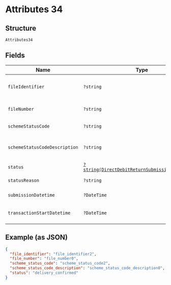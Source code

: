 
# Attributes 34

## Structure

`Attributes34`

## Fields

| Name | Type | Tags | Description | Getter | Setter |
|  --- | --- | --- | --- | --- | --- |
| `fileIdentifier` | `?string` | Optional | **Constraints**: *Pattern*: `^[0-9a-zA-Z]+$` | getFileIdentifier(): ?string | setFileIdentifier(?string fileIdentifier): void |
| `fileNumber` | `?string` | Optional | **Constraints**: *Pattern*: `^[0-9]+$` | getFileNumber(): ?string | setFileNumber(?string fileNumber): void |
| `schemeStatusCode` | `?string` | Optional | - | getSchemeStatusCode(): ?string | setSchemeStatusCode(?string schemeStatusCode): void |
| `schemeStatusCodeDescription` | `?string` | Optional | - | getSchemeStatusCodeDescription(): ?string | setSchemeStatusCodeDescription(?string schemeStatusCodeDescription): void |
| `status` | [`?string(DirectDebitReturnSubmissionStatusEnum)`](../../doc/models/direct-debit-return-submission-status-enum.md) | Optional | - | getStatus(): ?string | setStatus(?string status): void |
| `statusReason` | `?string` | Optional | - | getStatusReason(): ?string | setStatusReason(?string statusReason): void |
| `submissionDatetime` | `?DateTime` | Optional | - | getSubmissionDatetime(): ?\DateTime | setSubmissionDatetime(?\DateTime submissionDatetime): void |
| `transactionStartDatetime` | `?DateTime` | Optional | - | getTransactionStartDatetime(): ?\DateTime | setTransactionStartDatetime(?\DateTime transactionStartDatetime): void |

## Example (as JSON)

```json
{
  "file_identifier": "file_identifier2",
  "file_number": "file_number0",
  "scheme_status_code": "scheme_status_code2",
  "scheme_status_code_description": "scheme_status_code_description0",
  "status": "delivery_confirmed"
}
```

